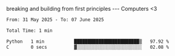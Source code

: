 breaking and building from first principles --- Computers <3

<!--START_SECTION:waka-->

```txt
From: 31 May 2025 - To: 07 June 2025

Total Time: 1 min

Python   1 min           ████████████████████████▒   97.92 %
C        0 secs          ▓░░░░░░░░░░░░░░░░░░░░░░░░   02.08 %
```

<!--END_SECTION:waka-->
